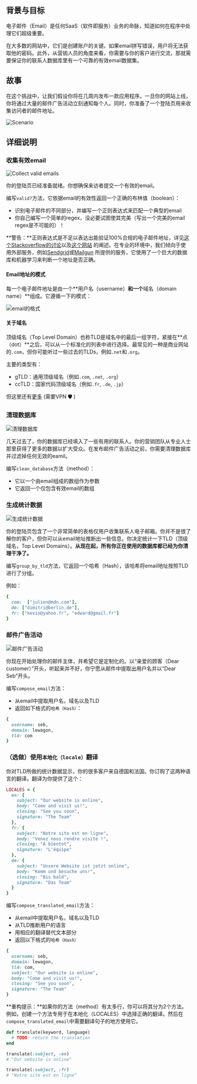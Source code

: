 ## 背景与目标

电子邮件（Email）是任何SaaS（软件即服务）业务的命脉，知道如何在程序中处理它们超级重要。

在大多数的网站中，它们是创建账户的关键。如果email拼写错误，用户将无法获取他的密码。此外，从营销人员的角度来看，你需要与你的客户进行交流，那就需要保证你的联系人数据库里有一个可靠的有效email数据集。

## 故事
在这个挑战中，让我们假设你将在几周内发布一款应用程序。一旦你的网站上线，你将通过大量的邮件广告活动立刻通知每个人。同时，你准备了一个登陆页用来收集访问者的邮件地址。

![Scenario](https://web-dev-challenge-lewagon-image.oss-cn-shanghai.aliyuncs.com/email-scenario.svg)

## 详细说明
### 收集有效email

![Collect valid emails](https://web-dev-challenge-lewagon-image.oss-cn-shanghai.aliyuncs.com/email-step1.svg)

你的登陆页已经准备就绪。你想确保来访者提交一个有效的email。

编写`valid?`方法，它依据email的有效性返回一个正确的布林值（boolean）：
- 识别电子邮件的不同部分，并编写一个正则表达式来匹配一个典型的email
- 你自己编写一个简单的regex，没必要试图使其完美（写出一个完美的email regex是不可能的）！

**警告：**正则表达式是不足以表达出能验证100%合规的电子邮件地址，详见[这个Stackoverflow的讨论](https://stackoverflow.com/questions/201323/how-to-validate-an-email-address-using-a-regular-expression)以及[这个网站](https://uibakery.io/regex-library/email) 的阐述。在专业的环境中，我们倾向于使用外部服务，例如[Sendgrid](https://sendgrid.com/solutions/email-api/email-address-validation-api/)或[Mailgun](https://www.mailgun.com/email-validation/) 所提供的服务，它使用了一个巨大的数据库和机器学习来判断一个地址是否正确。

#### Email地址的模式

每一个电子邮件地址是由一个**用户名（username）**和一个**域名（domain name）**组成。它遵循一下的模式：

![email的格式](https://web-dev-challenge-lewagon-image.oss-cn-shanghai.aliyuncs.com/email.svg)

#### 关于域名

顶级域名（Top Level Domain）也称TLD是域名中的最后一组字符，紧接在**点（dot）**之后，可以从一个标准化的列表中进行选择。最常见的一种是商业网站的`.com`，但你可能听过一些过去的TLDs，例如`.net`和`.org`。

主要的类型有：

- gTLD：通用顶级域名（例如`.com`, `.net`, `.org`）
- ccTLD：国家代码顶级域名（例如`.fr`, `.de`, `.jp`）

但这里还有[更多](https://en.wikipedia.org/wiki/List_of_Internet_top-level_domains) (需要VPN 🛡 )

### 清理数据库

![清理数据库](https://web-dev-challenge-lewagon-image.oss-cn-shanghai.aliyuncs.com/email-step2.svg)

几天过去了，你的数据库已经填入了一些有用的联系人。你的营销团队从专业人士那里获得了更多的数据以扩大受众。在发布邮件广告活动之前，你需要清理数据库并过滤掉任何无效的eamil。

编写`clean_database`方法（method）：
- 它以一个由email组成的数组作为参数
- 它返回一个仅包含有效email的数组

### 生成统计数据
![生成统计数据](https://web-dev-challenge-lewagon-image.oss-cn-shanghai.aliyuncs.com/email-step3.svg)

你的登陆页包含了一个非常简单的表格仅用户收集联系人电子邮箱。你并不是很了解你的客户，但你可以从email地址推断出一些信息。你决定统计一下TLD（顶级域名，Top Level Domains）。**从现在起，所有你正在使用的数据库都已经为你清理干净了。**

编写`group_by_tld`方法，它返回一个哈希（Hash），该哈希将email地址按照TLD进行了分组。

例如：

```ruby
{
  com:  ["julien@mdn.com"],
  de: ["dimitri@berlin.de"],
  fr: ["kevin@yahoo.fr", "edward@gmail.fr"]
}
```

### 邮件广告活动

![邮件广告活动](https://web-dev-challenge-lewagon-image.oss-cn-shanghai.aliyuncs.com/email-step4.svg)

你现在开始处理你的邮件主体，并希望它是定制化的。以“亲爱的顾客（Dear customer）”开头，听起来并不好，你宁愿从邮件中提取出用户名并以“Dear Seb”开头。

编写`compose_email`方法：
- 从email中提取用户名，域名以及TLD
- 返回如下格式的`哈希（Hash）`：

```ruby
{
  username: seb,
  domain: lewagon,
  tld: com
}
```

### （选做）使用`本地化（locale）`翻译

你对TLD所做的统计数据显示，你的很多客户来自德国和法国。你订购了这两种语言的翻译。翻译为你提供了这个：

```ruby
LOCALES = {
  en: {
    subject: "Our website is online",
    body: "Come and visit us!",
    closing: "See you soon",
    signature: "The Team"
  },
  fr: {
    subject: "Notre site est en ligne",
    body: "Venez nous rendre visite !",
    closing: "A bientot",
    signature: "L'équipe"
  },
  de: {
    subject: "Unsere Website ist jetzt online",
    body: "Komm und besuche uns!",
    closing: "Bis bald",
    signature: "Das Team"
  }
}
```

编写`compose_translated_email`方法：
- 从email中提取用户名，域名以及TLD
- 从TLD推断用户的语言
- 用相应的翻译替代文本部分
- 返回以下格式的`哈希（Hash）`

```ruby
{
  username: seb,
  domain: lewagon,
  tld: com,
  subject: "Our website is online",
  body: "Come and visit us!",
  closing: "See you soon",
  signature: "The Team"
}
```

**重构提示：**如果你的方法（method）有太多行，你可以将其分为2个方法。例如，创建一个方法专用于在本地化（LOCALES）中选择正确的翻译。然后在`compose_translated_email`中需要翻译句子的地方使用它。

```ruby
def translate(keyword, language)
  # TODO: return the translation
end

translate(:subject, :en)
# "Our website is online"

translate(:subject, :fr)
# "Notre site est en ligne"
```
